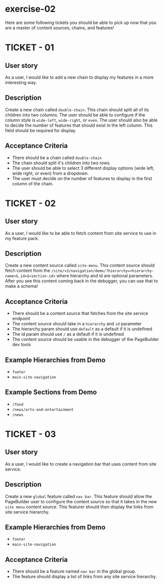# exercise-02

Here are some following tickets you should be able to pick up now that you are a master of content sources, chains, and features!

# TICKET - 01

## User story
As a user, I would like to add a new chain to display my features in a more interesting way.

## Description
Create a new chain called `double-chain`. This chain should split all of its children into two columns. The user should be able to configure if the column style is `wide-left`, `wide-right`, or `even`. The user should also be able to decide the number of features that should exist in the left column. This field should be required for display.

## Acceptance Criteria
- There should be a chain called `double-chain`
- The chain should split it's children into two rows.
- The user should be able to select 3 different display options (wide left, wide right, or even) from a dropdown.
- The user must decide on the number of features to display in the first column of the chain.



# TICKET - 02

## User story
As a user, I would like to be able to fetch content from site service to use in my feature pack.

## Description
Create a new content source called `site-menu`. This content source should fetch content from the `/site/v3/navigation/demo/?hierarchy=<hierarchy-name>&_id=$<section-id>` where hierarchy and id are optional parameters. After you see this content coming back in the debugger, you can use that to make a schema!

## Acceptance Criteria
- There should be a content source that fetches from the site service endpoint
- The content source should take in a `hierarchy` and `id` parameter
- The hierarchy param should use `default` as a default if it is undefined
- The id param should use `/` as a default if it is undefined
- The content source should be usable in the debugger of the PageBuilder dev tools

## Example Hierarchies from Demo
- `footer`
- `main-site-navigation`

## Example Sections from Demo
- `/food`
- `/news/arts-and-entertainment`
- `/news`



# TICKET - 03

## User story
As a user, I would like to create a navigation bar that uses content from site service.

## Description
Create a new `global` feature called `nav bar`. This feature should allow the PageBuilder user to configure the content source so that it takes in the new `site menu` content source. This featurer should then display the links from site service hierarchy.

## Example Hierarchies from Demo
- `footer`
- `main-site-navigation`

## Acceptance Criteria
- There should be a feature named `nav bar` in the global group.
- The feature should display a list of links from any site service hierarchy.

